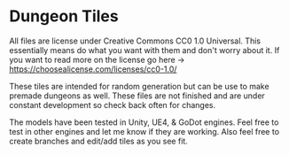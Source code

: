 # Dungeon Tiles

All files are license under Creative Commons CC0 1.0 Universal. This essentially means do what you want with them and don't worry about it. If you want to read more on the license go here -> https://choosealicense.com/licenses/cc0-1.0/

These tiles are intended for random generation but can be use to make premade dungeons as well. These files are not finished and are under constant development so check back often for changes.

The models have been tested in Unity, UE4, & GoDot engines. Feel free to test in other engines and let me know if they are working. Also feel free to create branches and edit/add tiles as you see fit.
